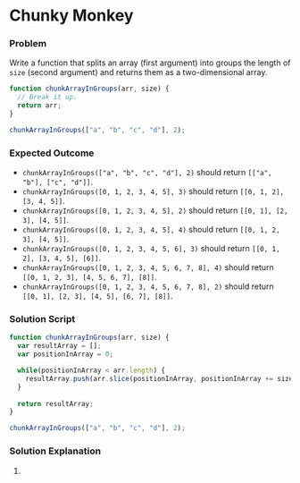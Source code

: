 # Chunky Monkey

### Problem

Write a function that splits an array (first argument) into groups the length of `size` (second argument) and returns them as a two-dimensional array.

```javascript
function chunkArrayInGroups(arr, size) {
  // Break it up.
  return arr;
}

chunkArrayInGroups(["a", "b", "c", "d"], 2);
```

### Expected Outcome

* `chunkArrayInGroups(["a", "b", "c", "d"], 2)` should return `[["a", "b"], ["c", "d"]]`.
* `chunkArrayInGroups([0, 1, 2, 3, 4, 5], 3)` should return `[[0, 1, 2], [3, 4, 5]]`.
* `chunkArrayInGroups([0, 1, 2, 3, 4, 5], 2)` should return `[[0, 1], [2, 3], [4, 5]]`.
* `chunkArrayInGroups([0, 1, 2, 3, 4, 5], 4)` should return `[[0, 1, 2, 3], [4, 5]]`.
* `chunkArrayInGroups([0, 1, 2, 3, 4, 5, 6], 3)` should return `[[0, 1, 2], [3, 4, 5], [6]]`.
* `chunkArrayInGroups([0, 1, 2, 3, 4, 5, 6, 7, 8], 4)` should return `[[0, 1, 2, 3], [4, 5, 6, 7], [8]]`.
* `chunkArrayInGroups([0, 1, 2, 3, 4, 5, 6, 7, 8], 2)` should return `[[0, 1], [2, 3], [4, 5], [6, 7], [8]]`.

### Solution Script

```javascript
function chunkArrayInGroups(arr, size) {
  var resultArray = [];
  var positionInArray = 0;

  while(positionInArray < arr.length) {
    resultArray.push(arr.slice(positionInArray, positionInArray += size));
  }
  
  return resultArray;  
}

chunkArrayInGroups(["a", "b", "c", "d"], 2);
```

### Solution Explanation

1. 
